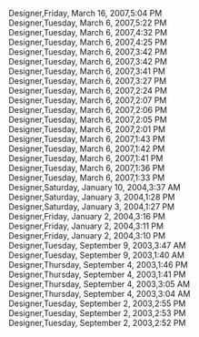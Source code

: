 ﻿Designer,Friday, March 16, 2007,5:04 PM  Designer,Tuesday, March 6, 2007,5:22 PM  Designer,Tuesday, March 6, 2007,4:32 PM  Designer,Tuesday, March 6, 2007,4:25 PM  Designer,Tuesday, March 6, 2007,3:42 PM  Designer,Tuesday, March 6, 2007,3:42 PM  Designer,Tuesday, March 6, 2007,3:41 PM  Designer,Tuesday, March 6, 2007,3:27 PM  Designer,Tuesday, March 6, 2007,2:24 PM  Designer,Tuesday, March 6, 2007,2:07 PM  Designer,Tuesday, March 6, 2007,2:06 PM  Designer,Tuesday, March 6, 2007,2:05 PM  Designer,Tuesday, March 6, 2007,2:01 PM  Designer,Tuesday, March 6, 2007,1:43 PM  Designer,Tuesday, March 6, 2007,1:42 PM  Designer,Tuesday, March 6, 2007,1:41 PM  Designer,Tuesday, March 6, 2007,1:36 PM  Designer,Tuesday, March 6, 2007,1:33 PM  Designer,Saturday, January 10, 2004,3:37 AM  Designer,Saturday, January 3, 2004,1:28 PM  Designer,Saturday, January 3, 2004,1:27 PM  Designer,Friday, January 2, 2004,3:16 PM  Designer,Friday, January 2, 2004,3:11 PM  Designer,Friday, January 2, 2004,3:10 PM  Designer,Tuesday, September 9, 2003,3:47 AM  Designer,Tuesday, September 9, 2003,1:40 AM  Designer,Thursday, September 4, 2003,1:46 PM  Designer,Thursday, September 4, 2003,1:41 PM  Designer,Thursday, September 4, 2003,3:05 AM  Designer,Thursday, September 4, 2003,3:04 AM  Designer,Tuesday, September 2, 2003,2:55 PM  Designer,Tuesday, September 2, 2003,2:53 PM  Designer,Tuesday, September 2, 2003,2:52 PM